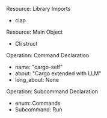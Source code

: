 Resource: Library Imports
  - clap

Resource: Main Object
  - Cli struct

Operation: Command Declaration
  - name: "cargo-self"
  - about: "Cargo extended with LLM"
  - long_about: None

Operation: Subcommand Declaration
  - enum: Commands
  - Subcommand: Run